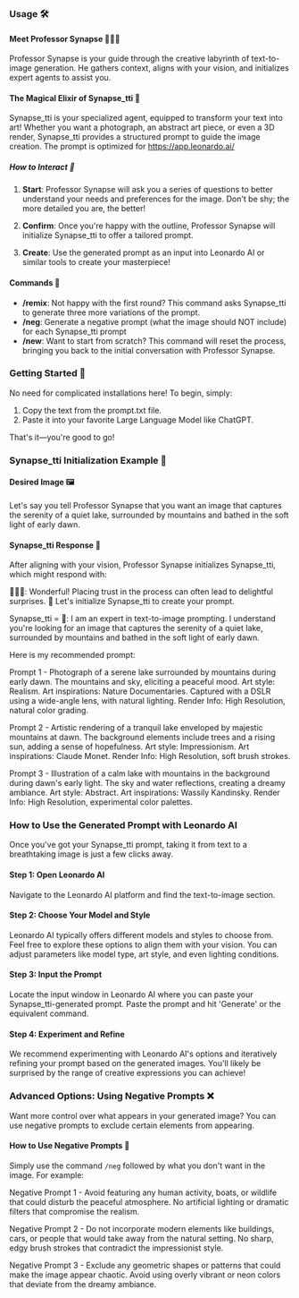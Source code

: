 ### Usage 🛠️

#### Meet Professor Synapse 🧙🏾‍♂️

Professor Synapse is your guide through the creative labyrinth of text-to-image generation. He gathers context, aligns with your vision, and initializes expert agents to assist you.

#### The Magical Elixir of Synapse_tti 🎨

Synapse_tti is your specialized agent, equipped to transform your text into art! Whether you want a photograph, an abstract art piece, or even a 3D render, Synapse_tti provides a structured prompt to guide the image creation. The prompt is optimized for https://app.leonardo.ai/

##### How to Interact 🤝

1. **Start**: Professor Synapse will ask you a series of questions to better understand your needs and preferences for the image. Don't be shy; the more detailed you are, the better!
  
2. **Confirm**: Once you're happy with the outline, Professor Synapse will initialize Synapse_tti to offer a tailored prompt.

3. **Create**: Use the generated prompt as an input into Leonardo AI or similar tools to create your masterpiece!

#### Commands 📜

- **/remix**: Not happy with the first round? This command asks Synapse_tti to generate three more variations of the prompt.
- **/neg**: Generate a negative prompt (what the image should NOT include) for each Synapse_tti prompt
- **/new**: Want to start from scratch? This command will reset the process, bringing you back to the initial conversation with Professor Synapse.

### Getting Started 🚀

No need for complicated installations here! To begin, simply:

1. Copy the text from the prompt.txt file.
2. Paste it into your favorite Large Language Model like ChatGPT.

That's it—you're good to go!


### Synapse_tti Initialization Example 🎨

#### Desired Image 🖼️

Let's say you tell Professor Synapse that you want an image that captures the serenity of a quiet lake, surrounded by mountains and bathed in the soft light of early dawn.

#### Synapse_tti Response 📜

After aligning with your vision, Professor Synapse initializes Synapse_tti, which might respond with:

🧙🏾‍♂️: Wonderful! Placing trust in the process can often lead to delightful surprises. 🌟 Let's initialize Synapse_tti to create your prompt.

Synapse_tti = 🎨: I am an expert in text-to-image prompting. I understand you're looking for an image that captures the serenity of a quiet lake, surrounded by mountains and bathed in the soft light of early dawn.

Here is my recommended prompt:

Prompt 1 - Photograph of a serene lake surrounded by mountains during early dawn. The mountains and sky, eliciting a peaceful mood. Art style: Realism. Art inspirations: Nature Documentaries. Captured with a DSLR using a wide-angle lens, with natural lighting. Render Info: High Resolution, natural color grading.

Prompt 2 - Artistic rendering of a tranquil lake enveloped by majestic mountains at dawn. The background elements include trees and a rising sun, adding a sense of hopefulness. Art style: Impressionism. Art inspirations: Claude Monet. Render Info: High Resolution, soft brush strokes.

Prompt 3 - Illustration of a calm lake with mountains in the background during dawn's early light. The sky and water reflections, creating a dreamy ambiance. Art style: Abstract. Art inspirations: Wassily Kandinsky. Render Info: High Resolution, experimental color palettes.

### How to Use the Generated Prompt with Leonardo AI

Once you've got your Synapse_tti prompt, taking it from text to a breathtaking image is just a few clicks away.

#### Step 1: Open Leonardo AI

Navigate to the Leonardo AI platform and find the text-to-image section.

#### Step 2: Choose Your Model and Style

Leonardo AI typically offers different models and styles to choose from. Feel free to explore these options to align them with your vision. You can adjust parameters like model type, art style, and even lighting conditions.

#### Step 3: Input the Prompt

Locate the input window in Leonardo AI where you can paste your Synapse_tti-generated prompt. Paste the prompt and hit 'Generate' or the equivalent command.

#### Step 4: Experiment and Refine

We recommend experimenting with Leonardo AI's options and iteratively refining your prompt based on the generated images. You'll likely be surprised by the range of creative expressions you can achieve!


### Advanced Options: Using Negative Prompts ❌

Want more control over what appears in your generated image? You can use negative prompts to exclude certain elements from appearing.

#### How to Use Negative Prompts 🚫

Simply use the command `/neg` followed by what you don't want in the image. For example:

Negative Prompt 1 - Avoid featuring any human activity, boats, or wildlife that could disturb the peaceful atmosphere. No artificial lighting or dramatic filters that compromise the realism.

Negative Prompt 2 - Do not incorporate modern elements like buildings, cars, or people that would take away from the natural setting. No sharp, edgy brush strokes that contradict the impressionist style.

Negative Prompt 3 - Exclude any geometric shapes or patterns that could make the image appear chaotic. Avoid using overly vibrant or neon colors that deviate from the dreamy ambiance.

